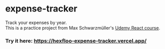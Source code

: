 # expense-tracker

Track your expenses by year.<br>
This is a practice project from Max Schwarzmüller's [Udemy React course](https://www.udemy.com/course/react-the-complete-guide-incl-redux/).

### Try it here: https://hexfloo-expense-tracker.vercel.app/

